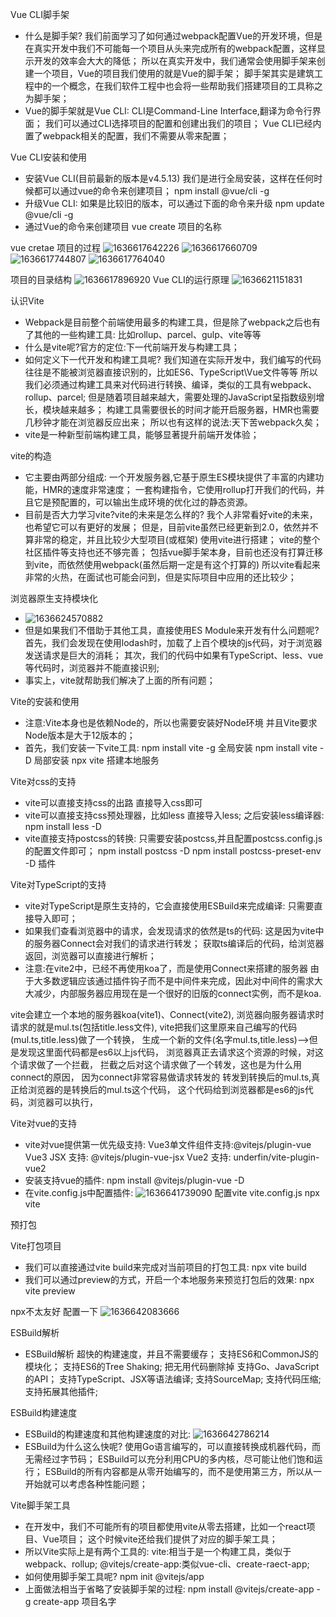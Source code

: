 Vue CLI脚手架
- 什么是脚手架?
  我们前面学习了如何通过webpack配置Vue的开发环境，但是在真实开发中我们不可能每一个项目从头来完成所有的webpack配置，这样显示开发的效率会大大的降低；
  所以在真实开发中，我们通常会使用脚手架来创建一个项目，Vue的项目我们使用的就是Vue的脚手架；
  脚手架其实是建筑工程中的一个概念，在我们软件工程中也会将一些帮助我们搭建项目的工具称之为脚手架；
- Vue的脚手架就是Vue CLI:
  CLI是Command-Line Interface,翻译为命令行界面；
  我们可以通过CLI选择项目的配置和创建出我们的项目；
  Vue CLI已经内置了webpack相关的配置，我们不需要从零来配置；

Vue CLI安装和使用
- 安装Vue CLI(目前最新的版本是v4.5.13)
   我们是进行全局安装，这样在任何时候都可以通过vue的命令来创建项目；
   npm install @vue/cli -g
- 升级Vue CLI:
   如果是比较旧的版本，可以通过下面的命令来升级
   npm update @vue/cli -g
- 通过Vue的命令来创建项目
   vue create 项目的名称

vue cretae 项目的过程
![1636617642226](assets/1636617642226.png)
![1636617660709](assets/1636617660709.png)
![1636617744807](assets/1636617744807.png)
![1636617764040](assets/1636617764040.png)

项目的目录结构
![1636617896920](assets/1636617896920.png)
Vue CLI的运行原理
![1636621151831](assets/1636621151831.png)

认识Vite
- Webpack是目前整个前端使用最多的构建工具，但是除了webpack之后也有了其他的一些构建工具:
    比如rollup、parcel、gulp、vite等等
- 什么是vite呢?官方的定位:下一代前端开发与构建工具；
- 如何定义下一代开发和构建工具呢?
   我们知道在实际开发中，我们编写的代码往往是不能被浏览器直接识别的，比如ES6、TypeScript\Vue文件等等
   所以我们必须通过构建工具来对代码进行转换、编译，类似的工具有webpack、rollup、parcel;
   但是随着项目越来越大，需要处理的JavaScript呈指数级别增长，模块越来越多；
   构建工具需要很长的时间才能开启服务器，HMR也需要几秒钟才能在浏览器反应出来；
   所以也有这样的说法:天下苦webpack久矣；
- vite是一种新型前端构建工具，能够显著提升前端开发体验；

vite的构造
- 它主要由两部分组成:
   一个开发服务器,它基于原生ES模块提供了丰富的内建功能，HMR的速度非常速度；
   一套构建指令，它使用rollup打开我们的代码，并且它是预配置的，可以输出生成环境的优化过的静态资源。
- 目前是否大力学习vite?vite的未来是怎么样的?
   我个人非常看好vite的未来，也希望它可以有更好的发展；
   但是，目前vite虽然已经更新到2.0，依然并不算非常的稳定，并且比较少大型项目(或框架)
   使用vite进行搭建；
   vite的整个社区插件等支持也还不够完善；
   包括vue脚手架本身，目前也还没有打算迁移到vite，而依然使用webpack(虽然后期一定是有这个打算的)
   所以vite看起来非常的火热，在面试也可能会问到，但是实际项目中应用的还比较少；

浏览器原生支持模块化
- ![1636624570882](assets/1636624570882.png)
- 但是如果我们不借助于其他工具，直接使用ES Module来开发有什么问题呢?
   首先，我们会发现在使用lodash时，加载了上百个模块的js代码，对于浏览器发送请求是巨大的消耗；
   其次，我们的代码中如果有TypeScript、less、vue等代码时，浏览器并不能直接识别;
- 事实上，vite就帮助我们解决了上面的所有问题；

Vite的安装和使用
- 注意:Vite本身也是依赖Node的，所以也需要安装好Node环境
     并且Vite要求Node版本是大于12版本的；
- 首先，我们安装一下vite工具:
   npm install vite -g  全局安装
   npm install vite -D  局部安装
   npx vite 搭建本地服务

Vite对css的支持
- vite可以直接支持css的出路
   直接导入css即可
- vite可以直接支持css预处理器，比如less
   直接导入less;
   之后安装less编译器:
   npm install less -D
- vite直接支持postcss的转换:
   只需要安装postcss,并且配置postcss.config.js的配置文件即可；
   npm install postcss -D
   npm install postcss-preset-env -D 插件

Vite对TypeScript的支持

- vite对TypeScript是原生支持的，它会直接使用ESBuild来完成编译:
    只需要直接导入即可；
- 如果我们查看浏览器中的请求，会发现请求的依然是ts的代码:
     这是因为vite中的服务器Connect会对我们的请求进行转发；
     获取ts编译后的代码，给浏览器返回，浏览器可以直接进行解析；
- 注意:在vite2中，已经不再使用koa了，而是使用Connect来搭建的服务器
     由于大多数逻辑应该通过插件钩子而不是中间件来完成，因此对中间件的需求大大减少，内部服务器应用现在是一个很好的旧版的connect实例，而不是koa.

vite会建立一个本地的服务器koa(vite1)、Connect(vite2),
浏览器向服务器请求时请求的就是mul.ts(包括title.less文件),
vite把我们这里原来自己编写的代码(mul.ts,title.less)做了一个转换，
生成一个新的文件(名字mul.ts,title.less)-->但是发现这里面代码都是es6以上js代码，
浏览器真正去请求这个资源的时候，对这个请求做了一个拦截，
拦截之后对这个请求做了一个转发，这也是为什么用connect的原因，
因为connect非常容易做请求转发的
转发到转换后的mul.ts,真正给浏览器的是转换后的mul.ts这个代码，
这个代码给到浏览器都是es6的js代码，浏览器可以执行，

Vite对vue的支持
- vite对vue提供第一优先级支持:
   Vue3单文件组件支持:@vitejs/plugin-vue
   Vue3 JSX 支持: @vitejs/plugin-vue-jsx
   Vue2 支持: underfin/vite-plugin-vue2
- 安装支持vue的插件:
  npm install @vitejs/plugin-vue -D
- 在vite.config.js中配置插件:
   ![1636641739090](assets/1636641739090.png)
配置vite  vite.config.js
npx vite

预打包

Vite打包项目
- 我们可以直接通过vite build来完成对当前项目的打包工具:
   npx vite build
- 我们可以通过preview的方式，开启一个本地服务来预览打包后的效果:
   npx vite preview  

npx不太友好 配置一下
![1636642083666](assets/1636642083666.png)

ESBuild解析
- ESBuild解析
   超快的构建速度，并且不需要缓存；
   支持ES6和CommonJS的模块化；
   支持ES6的Tree Shaking;  把无用代码删除掉
   支持Go、JavaScript的API；
   支持TypeScript、JSX等语法编译;
   支持SourceMap;
   支持代码压缩;
   支持拓展其他插件;

ESBuild构建速度
- ESBuild的构建速度和其他构建速度的对比:
  ![1636642786214](assets/1636642786214.png)
- ESBuild为什么这么快呢?
   使用Go语言编写的，可以直接转换成机器代码，而无需经过字节码；
   ESBuild可以充分利用CPU的多内核，尽可能让他们饱和运行；
   ESBuild的所有内容都是从零开始编写的，而不是使用第三方，所以从一开始就可以考虑各种性能问题；

Vite脚手架工具
- 在开发中，我们不可能所有的项目都使用vite从零去搭建，比如一个react项目、Vue项目；
   这个时候vite还给我们提供了对应的脚手架工具；
- 所以Vite实际上是有两个工具的:
   vite:相当于是一个构建工具，类似于webpack、rollup;
   @vitejs/create-app:类似vue-cli、create-raect-app;
- 如何使用脚手架工具呢?
  npm init @vitejs/app  
- 上面做法相当于省略了安装脚手架的过程:
  npm install @vitejs/create-app -g
  create-app 项目名字
  
